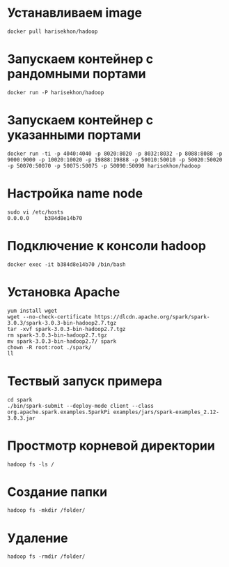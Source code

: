 # Устанавливаем image
```
docker pull harisekhon/hadoop
```
# Запускаем контейнер с рандомными портами
```
docker run -P harisekhon/hadoop
```
# Запускаем контейнер с указанными портами
```
docker run -ti -p 4040:4040 -p 8020:8020 -p 8032:8032 -p 8088:8088 -p 9000:9000 -p 10020:10020 -p 19888:19888 -p 50010:50010 -p 50020:50020 -p 50070:50070 -p 50075:50075 -p 50090:50090 harisekhon/hadoop
```
# Настройка name node
```
sudo vi /etc/hosts
0.0.0.0     b384d8e14b70
```
# Подключение к консоли hadoop
```
docker exec -it b384d8e14b70 /bin/bash
```
# Установка Apache
```
yum install wget
wget --no-check-certificate https://dlcdn.apache.org/spark/spark-3.0.3/spark-3.0.3-bin-hadoop2.7.tgz
tar -xvf spark-3.0.3-bin-hadoop2.7.tgz
rm spark-3.0.3-bin-hadoop2.7.tgz
mv spark-3.0.3-bin-hadoop2.7/ spark
chown -R root:root ./spark/
ll
```
# Тествый запуск примера
```
cd spark
./bin/spark-submit --deploy-mode client --class org.apache.spark.examples.SparkPi examples/jars/spark-examples_2.12-3.0.3.jar
```
# Простмотр корневой директории
```
hadoop fs -ls /
```
# Создание папки
```
hadoop fs -mkdir /folder/
```
# Удаление
```
hadoop fs -rmdir /folder/
```
